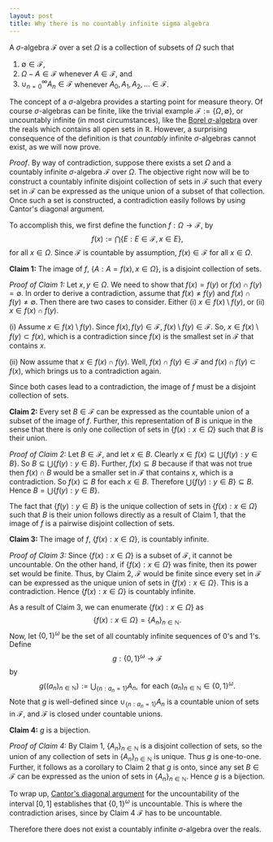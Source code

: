 ```yaml
---
layout: post
title: Why there is no countably infinite sigma algebra
---
```


A $\sigma$-algebra $\mathcal{F}$ over a set $\Omega$ is a collection of subsets of $\Omega$ such that

1. $\emptyset \in \mathcal{F}$,
2. $\Omega - A \in \mathcal{F}$ whenever $A \in \mathcal{F}$, and 
3. $\cup_{n=0}^{\infty}A_{n} \in \mathcal{F}$ whenever $A_{0}, A_{1}, A_{2},... \in \mathcal{F}$.

The concept of a $\sigma$-algebra provides a starting point for measure theory. 
Of course $\sigma$-algebras can be finite, like the 
trivial example $\mathcal{F} := \lbrace \Omega, \emptyset\rbrace$, or uncountably infinite (in most 
circumstances), like the [Borel $\sigma$-algebra](https://en.wikipedia.org/wiki/Sigma-algebra#Borel_and_Lebesgue_.CF.83-algebras) 
over the reals which contains all open sets in $\mathbb{R}$. However, a surprising consequence of the
definition is that *countably* infinite $\sigma$-algebras cannot exist, as we will now prove.


$Proof.$ By way of contradiction, suppose there exists a set $\Omega$ and a countably infinite $\sigma$-algebra $\mathcal{F}$ over $\Omega$.
The objective right now will be to construct a countably infinite disjoint collection of sets in $\mathcal{F}$ such that every set in
$\mathcal{F}$ can be expressed as the unique union of a subset of that collection. Once such a set is constructed, a contradiction easily follows by
using Cantor's diagonal argument.

To accomplish this, we first define the function $f : \Omega \rightarrow \mathcal{F}$, by 
$$ f(x) := \bigcap\lbrace E : E\in \mathcal{F}, x \in E\rbrace, $$
for all $x \in \Omega$. Since $\mathcal{F}$ is countable by assumption, $f(x) \in \mathcal{F}$ for all $x \in \Omega$.

**Claim 1:** The image of $f$, $\left\lbrace  A : A = f(x), x \in \Omega \right\rbrace$, is a disjoint collection of sets.

*Proof of Claim 1:* Let $x, y \in \Omega$. We need to show that $f(x) = f(y)$ or $f(x) \cap f(y) = \emptyset$. 
In order to derive a contradiction, assume that $f(x) \neq f(y)$ and $f(x) \cap f(y) \neq \emptyset$. 
Then there are two cases to consider. Either (i) $x \in f(x) \setminus f(y)$, or (ii) $x \in f(x) \cap
f(y)$.

(i) Assume $x \in f(x) \setminus f(y)$.
Since $f(x), f(y) \in \mathcal{F}$, $f(x) \setminus f(y) \in \mathcal{F}$. So, $x \in f(x) \setminus f(y) \subset
f(x)$, which is a contradiction since $f(x)$ is the smallest set in $\mathcal{F}$ that contains $x$.

(ii) Now assume that $x \in f(x) \cap f(y)$.
Well, $f(x) \cap f(y) \in \mathcal{F}$ and $f(x) \cap f(y) \subset f(x)$, which brings us to a contradiction again. 

Since both cases lead to a contradiction, the image of $f$ must be a disjoint collection of sets.
$$\tag*{$\blacksquare$ Claim 1}$$

**Claim 2:** Every set $B \in \mathcal{F}$ can be expressed as the countable union of a subset of the image of $f$. Further, this
representation of $B$ is unique in the sense that there is only one collection of sets in $\left\lbrace  f(x): x \in \Omega \right\rbrace$ such that
$B$ is their union.

*Proof of Claim 2:* Let $B \in \mathcal{F}$, and let $x \in B$. Clearly $x \in f(x) \subseteq \bigcup\left\lbrace  f(y) : y \in B \right\rbrace$. 
So $B \subseteq \bigcup\lbrace  f(y) : y \in B \rbrace$. 
Further, $f(x) \subseteq B$ because if that was not true then $f(x) \cap B$ would be a smaller set in
$\mathcal{F}$ that contains $x$, which is a contradiction. So $f(x) \subseteq B$ for each $x \in B$. 
Therefore $\bigcup \lbrace f(y) : y \in B \rbrace \subseteq B$. Hence $B = \bigcup\lbrace f(y) : y \in B\rbrace$.

The fact that $\left\lbrace  f(y) : y \in B \right\rbrace$ is the unique collection of sets in $\left\lbrace f(x): x \in \Omega \right\rbrace$ such that 
$B$ is their union follows directly as a result of Claim 1, 
that the image of $f$ is a pairwise disjoint collection of sets.
$$\tag*{$\blacksquare$ Claim 2}$$

**Claim 3:** The image of $f$, $\left\lbrace  f(x): x \in \Omega \right\rbrace$, is countably infinite.

*Proof of Claim 3:* Since $\left\lbrace f(x): x \in \Omega \right\rbrace$ is a subset of $\mathcal{F}$, it cannot be uncountable. 
On the other hand, if $\left\lbrace f(x): x \in \Omega \right\rbrace$
was finite, then its power
set would be finite. Thus, by Claim 2, $\mathcal{F}$ would be finite since every set in $\mathcal{F}$ can be expressed as the unique union of sets
in $\left\lbrace  f(x): x \in \Omega \right\rbrace$. This is a contradiction. Hence $\left\lbrace f(x): x \in \Omega \right\rbrace$ is countably infinite.
$$\tag*{$\blacksquare$ Claim 3}$$

As a result of Claim 3, we can enumerate $\left\lbrace f(x): x \in \Omega \right\rbrace$ as 
$$ \left\lbrace f(x): x \in \Omega \right\rbrace = \left\lbrace  A_{n} \right\rbrace_{n\in\mathbb{N}}. $$
Now, let $\left\lbrace  0,1 \right\rbrace^{\omega}$ be the set of all countably infinite sequences of 0's and 1's. Define 
$$ g: \left\lbrace  0,1 \right\rbrace^{\omega} \longrightarrow \mathcal{F} $$
by 
$$ g\left( \left( a_{n} \right)_{n\in\mathbb{N}} \right) := \bigcup_{\lbrace n : a_{n} = 1\rbrace}A_{n}, \text{ for each } \left( a_{n} \right)_{n\in\mathbb{N}}
\in \left\lbrace  0,1 \right\rbrace^{\omega}. $$
Note that $g$ is well-defined since $\cup_{\lbrace n:a_{n}=1\rbrace}A_{n}$ is a countable union of sets in $\mathcal{F}$, and $\mathcal{F}$ is closed under
countable unions.

**Claim 4:** $g$ is a bijection.

*Proof of Claim 4:* By Claim 1, $\left\lbrace  A_{n} \right\rbrace_{n\in\mathbb{N}}$ 
is a disjoint collection of sets, so the union
of any collection of sets in $\left\lbrace  A_{n} \right\rbrace_{n\in\mathbb{N}}$ is unique. Thus $g$ is one-to-one. Further, it follows as a corollary to Claim
2 that $g$ is onto, since any set $B \in \mathcal{F}$ can be expressed as the union of sets in $\left\lbrace  A_{n} \right\rbrace_{n\in\mathbb{N}}$. Hence $g$ is a bijection.
$$\tag*{$\blacksquare$ Claim 4}$$

To wrap up, [Cantor's diagonal argument](https://en.wikipedia.org/wiki/Cantor%27s_diagonal_argument) 
for the uncountability of the interval $[0,1]$ establishes that $\left\lbrace  0,1 \right\rbrace^{\omega}$ is uncountable.
This is where the contradiction arises, since by Claim 4 $\mathcal{F}$ has to be uncountable.

Therefore there does not exist a countably infinite $\sigma$-algebra over the reals.
$$\tag*{$\Box$}$$
